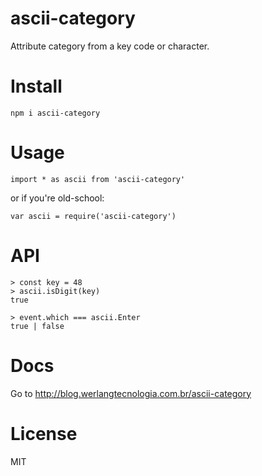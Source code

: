 # ascii-category

Attribute category from a key code or character.

# Install

```
npm i ascii-category
```

# Usage

```
import * as ascii from 'ascii-category'
```

or if you're old-school:

```
var ascii = require('ascii-category')
```

# API

```
> const key = 48
> ascii.isDigit(key)
true
```

```
> event.which === ascii.Enter
true | false
```

# Docs

Go to http://blog.werlangtecnologia.com.br/ascii-category

# License

MIT

